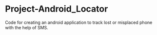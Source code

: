 # **Project-Android_Locator**
Code for creating an android application to track lost or misplaced phone with the help of SMS.
